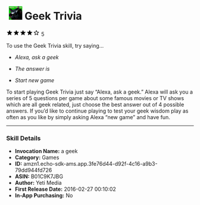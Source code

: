 # &nbsp;<img src="app_icon" alt="Geek Trivia icon" width="36"> Geek Trivia
![4 stars](../../../images/ic_star_black_18dp_1x.png)![4 stars](../../../images/ic_star_black_18dp_1x.png)![4 stars](../../../images/ic_star_black_18dp_1x.png)![4 stars](../../../images/ic_star_black_18dp_1x.png)![4 stars](../../../images/ic_star_border_black_18dp_1x.png) 5

To use the Geek Trivia skill, try saying...

* *Alexa, ask a geek*

* *The answer is*

* *Start new game*

To start playing Geek Trivia just say “Alexa, ask a geek.”  Alexa will ask you a series of 5 questions per game about some famous movies or TV shows which are all geek related, just choose the best answer out of 4 possible answers.  If you’d like to continue playing to test your geek wisdom play as often as you like by simply asking Alexa “new game” and have fun.

***

### Skill Details

* **Invocation Name:** a geek
* **Category:** Games
* **ID:** amzn1.echo-sdk-ams.app.3fe76d44-d92f-4c16-a9b3-79dd944fd726
* **ASIN:** B01C9K7JBG
* **Author:** Yeti Media
* **First Release Date:** 2016-02-27 00:10:02
* **In-App Purchasing:** No
